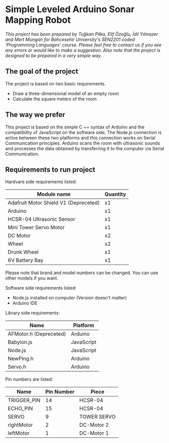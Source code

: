 # Simple Leveled Arduino Sonar Mapping Robot
*This project has been prepared by Tuğkan Pilka, Elif Özoğlu, İdil Yılmazer and Mert Mungan for Bahcesehir University's SEN2201 coded 'Programming Languages' course.
Please feel free to contact us if you see any errors or would like to make a suggestion. Also note that the project is designed to be prepared in a very simple way.*

## The goal of the project

The project is based on two basic requirements.

 - Draw a three-dimensional model of an empty room
 - Calculate the square meters of the room

## The way we prefer
This project is based on the simple C ++ syntax of Arduino and the compatibility of JavaScript on the software side. The Node.js connection is active between these two platforms and this connection works on Serial Communication principles. Arduino scans the room with ultrasonic sounds and processes the data obtained by transferring it to the computer via Serial Communication.


## Requirements to run project
Hardvare side requirements listed:

| Module name|Quantity | 
|--|--|
|Adafruit Motor Shield V1 (Depreceted)  |  x1|
|Arduino  |  x1|
|HCSR-04 Ultrasonic Sensor|  x1|
|Mini Tower Servo Motor|  x1|
|DC Motor  |  x2|
|Wheel|  x2|
|Drunk Wheel|  x1|
|6V Battery Bay|  x1|

Please note that brand and model numbers can be changed. You can use other models if you want.


Software side requirements listed:

 - Node.js installed on computer (Version doesn't matter)
 - Arduino IDE

Library side requirements:

|Name  |Platform  |
|--|--|
|AFMotor.h (Depreceted)  | Arduino |
|Babylon.js  | JavaScript|
|Node.js  | JavaScript|
|NewPing.h  | Arduino|
|Servo.h  | Arduino|


 Pin numbers are listed:
 
|Name| Pin Number  | Piece
|--|--|--|
| TRIGGER_PIN | 14 | HCSR-04
| ECHO_PIN| 15| HCSR-04
| SERVO| 9| TOWER SERVO
| rightMotor| 2| DC-Motor 2
| leftMotor| 1| DC-Motor 1


